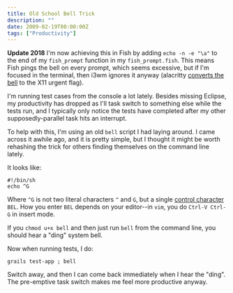 ```yaml
---
title: Old School Bell Trick
description: ""
date: 2009-02-19T00:00:00Z
tags: ["Productivity"]
---
```



**Update 2018** I'm now achieving this in Fish by adding `echo -n -e "\a"` to the end of my `fish_prompt` function in my `fish_prompt.fish`. This means Fish pings the bell on every prompt, which seems excessive, but if I'm focused in the terminal, then i3wm ignores it anyway (alacritty [converts the bell](https://github.com/jwilm/alacritty/pull/812) to the X11 urgent flag).

I'm running test cases from the console a lot lately. Besides missing Eclipse, my productivity has dropped as I'll task switch to something else while the tests run, and I typically only notice the tests have completed after my other supposedly-parallel task hits an interrupt.

To help with this, I'm using an old `bell` script I had laying around. I came across it awhile ago, and it is pretty simple, but I thought it might be worth rehashing the trick for others finding themselves on the command line lately.

It looks like:

    #!/bin/sh
    echo ^G

Where `^G` is not two literal characters `^` and `G`, but a single [control character][1] `BEL`. How you enter `BEL` depends on your editor--in `vim`, you do `Ctrl-V Ctrl-G` in insert mode.

If you `chmod u+x bell` and then just run `bell` from the command line, you should hear a "ding" system bell.

Now when running tests, I do:

    grails test-app ; bell

Switch away, and then I can come back immediately when I hear the "ding". The pre-emptive task switch makes me feel more productive anyway.

[1]: http://www.bo.infn.it/alice/alice-doc/mll-doc/linux/vi-ex/node15.html

